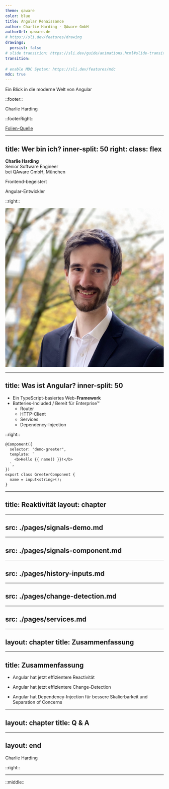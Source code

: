 ```yaml
---
theme: qaware
color: blue
title: Angular Renaissance
author: Charlie Harding · QAware GmbH
authorUrl: qaware.de
# https://sli.dev/features/drawing
drawings:
  persist: false
# slide transition: https://sli.dev/guide/animations.html#slide-transitions
transition:

# enable MDC Syntax: https://sli.dev/features/mdc
mdc: true
---
```


Ein Blick in die moderne Welt von Angular

::footer::

Charlie Harding
<SmartLink to="charlie.harding@qaware.de"/>

::footerRight::

<a href="https://github.com/c-harding/angular-renaissance-talk/tree/codineers" class="underline opacity-75 text-sm" target="_blank">Folien-Quelle</a>

---
title: Wer bin ich?
inner-split: 50
right:
  class: flex
---

**Charlie Harding**  
Senior Software Engineer  
bei QAware GmbH, München

<v-click>

Frontend-begeistert

</v-click>
<v-click>

Angular-Entwickler

</v-click>

::right::

<img src="./img/cha.jpeg"  class="rounded-full w-70 mx-auto" />

---
title: Was ist Angular?
inner-split: 50
---

<v-clicks at="+0" depth="2">

- Ein TypeScript-basiertes Web-**Framework**
- Batteries-Included / Bereit für Enterprise™
  - Router
  - HTTP-Client
  - Services
  - Dependency-Injection

</v-clicks>

::right::

<v-click>

```angular-ts {all|2|3-5|7-9|all}
@Component({
  selector: "demo-greeter",
  template: `
    <b>Hello {{ name() }}!</b>
  `,
})
export class GreeterComponent {
  name = input<string>();
}
```

</v-click>

<!--
[click:5] Wie sieht das Ganze jetzt aus?

[click] Hier eine Beispiels-Komponente, die einen Namen anzeigt.

[click] Sie besteht aus
- einen Selector,
- [click] ein HTML-Template,
- [click] und eine TypeScript-Klasse.
-->

---
title: Reaktivität
layout: chapter
---

<!--
Reaktivität bedeutet, dass Änderungen im Datenmodell automatisch die Benutzeroberfläche aktualisieren. Zuerst schauen wir uns an, wie wir den Datenmodell speichern.
-->

---
src: ./pages/signals-demo.md
---

---
src: ./pages/signals-component.md
---

---
src: ./pages/history-inputs.md
---

---
src: ./pages/change-detection.md
---

---
src: ./pages/services.md
---

---
layout: chapter
title: Zusammenfassung
---

---
title: Zusammenfassung
---

<v-clicks at="0">

- Angular hat jetzt effizientere Reactivität

- Angular hat jetzt effizientere Change-Detection

- Angular hat Dependency-Injection für bessere Skalierbarkeit und Separation of Concerns

</v-clicks>

---
layout: chapter
title: Q & A
---

---
layout: end
---

Charlie Harding

<EndLink to="charlie.harding@qaware.de" />

::right::

<div max-w-max>

<EndLink to="linkedin.com/company/qaware-gmbh"><bxl-linkedin /></EndLink>
<EndLink to="github.com/qaware"><bxl-github /></EndLink>

<hr my-2 />

<EndLink to="linkedin.com/in/charlie-harding"><bxl-linkedin /></EndLink>
<EndLink to="github.com/c-harding"><bxl-github /></EndLink>

</div>

::middle::

<QrCode
  value="https://c-harding.github.io/angular-renaissance-talk/codineers"
  color="white"
  caption="Folien"
/>
